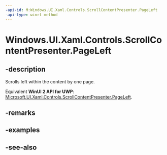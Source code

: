 ```yaml
---
-api-id: M:Windows.UI.Xaml.Controls.ScrollContentPresenter.PageLeft
-api-type: winrt method
---
```


<!-- Method syntax
public void PageLeft()
-->

# Windows.UI.Xaml.Controls.ScrollContentPresenter.PageLeft

## -description
Scrolls left within the content by one page.

Equivalent **WinUI 2 API for UWP**: [Microsoft.UI.Xaml.Controls.ScrollContentPresenter.PageLeft](/windows/winui/api/microsoft.ui.xaml.controls.scrollcontentpresenter.pageleft).

## -remarks

## -examples

## -see-also
